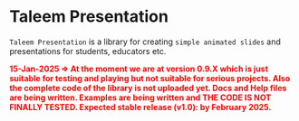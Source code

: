 # Taleem Presentation

`Taleem Presentation` is a library for creating `simple animated slides` and presentations for students, educators etc.

<span style="color: red;">**15-Jan-2025 =>  At the moment we are at version 0.9.X which is just suitable for testing and playing but not suitable for serious projects. Also the complete code of the library is not uploaded yet. Docs and Help files are being written. Examples are being written and THE CODE IS NOT FINALLY TESTED. Expected stable release (v1.0): by February 2025.**</span>
